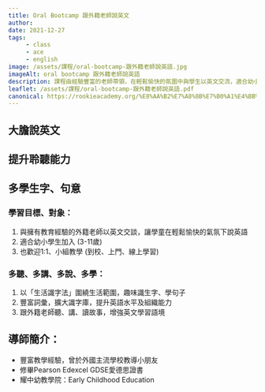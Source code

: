 ```yaml
---
title: Oral Bootcamp 跟外籍老師說英文
author:
date: 2021-12-27
tags: 
     - class
     - ace
     - english
image: /assets/課程/oral-bootcamp-跟外籍老師說英語.jpg
imageAlt: oral bootcamp 跟外籍老師說英語
description: 課程由經驗豐富的老師帶領，在輕鬆愉快的氛圍中與學生以英文交流，適合幼小學生加入。還提供一對一的私人課程。授課方式為現場授課、上門授課和在線授課。
leaflet: /assets/課程/oral-bootcamp-跟外籍老師說英語.pdf
canonical: https://rookieacademy.org/%E8%AA%B2%E7%A8%8B%E7%B0%A1%E4%BB%8B/oral-bootcamp-%E8%B7%9F%E5%A4%96%E7%B1%8D%E8%80%81%E5%B8%AB%E8%AA%AA%E8%8B%B1%E6%96%87/
---
```



## 大膽說英文
## 提升聆聽能力
## 多學生字、句意

### 學習目標、對象：

1. 與擁有教育經驗的外籍老師以英文交談，讓學童在輕鬆愉快的氣氛下說英語
2. 適合幼小學生加入 (3-11歲)
3. 也歡迎1:1、小組教學 (到校、上門、線上學習)

### 多聽、多講、多說、多學：

1. 以「生活識字法」圍繞生活範圍，趣味識生字、學句子
2. 豐富詞彙，擴大識字庫，提升英語水平及組織能力
3. 跟外籍老師聽、講、讀故事，增強英文學習語境

## 導師簡介：

* 豐富教學經驗，曾於外國主流學校教導小朋友
* 修畢Pearson Edexcel GDSE愛德思證書
* 耀中幼教學院：Early Childhood Education
<br><br>